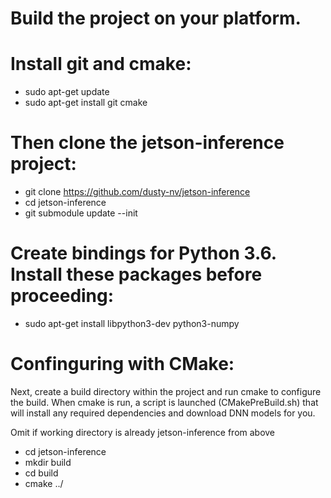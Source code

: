 # Build the project on your platform.

# Install git and cmake:

- sudo apt-get update
- sudo apt-get install git cmake

# Then clone the jetson-inference project:

- git clone https://github.com/dusty-nv/jetson-inference
- cd jetson-inference
- git submodule update --init

# Create bindings for Python 3.6. Install these packages before proceeding:

- sudo apt-get install libpython3-dev python3-numpy

# Confinguring with CMake:

Next, create a build directory within the project and run cmake to configure the build. 
When cmake is run, a script is launched (CMakePreBuild.sh) that will install any required dependencies and download DNN models for you.

Omit if working directory is already jetson-inference from above
- cd jetson-inference 
- mkdir build
- cd build
- cmake ../

